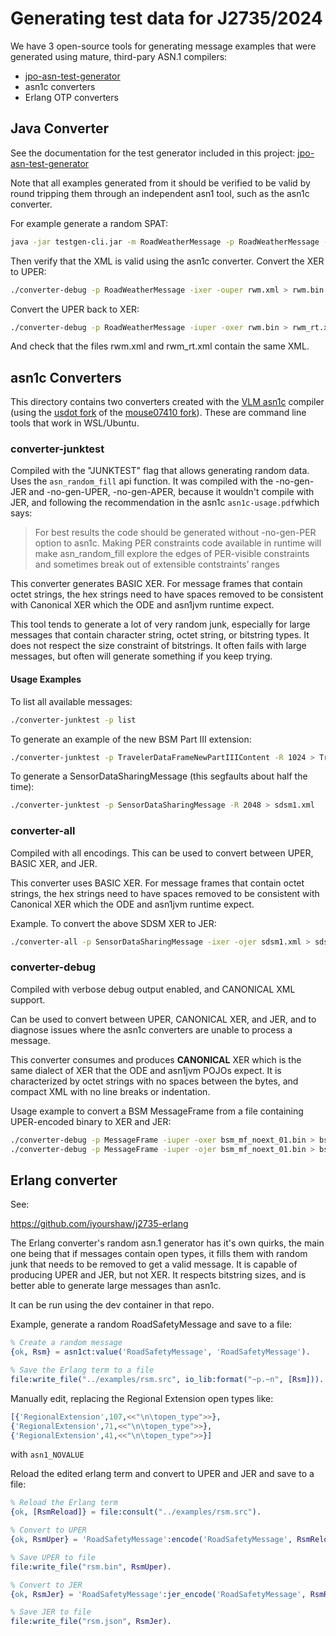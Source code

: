 # Generating test data for J2735/2024

We have 3 open-source tools for generating message examples that were generated using mature,
third-pary ASN.1 compilers:

* [jpo-asn-test-generator](../jpo-asn-test-generator/README.md)
* asn1c converters
* Erlang OTP converters

## Java Converter

See the documentation for the test generator included in this project:
[jpo-asn-test-generator](../jpo-asn-test-generator/README.md)

Note that all examples generated from it should be verified to be valid by round tripping them
through an independent asn1 tool, such as the asn1c converter.

For example generate a random SPAT:

```bash
java -jar testgen-cli.jar -m RoadWeatherMessage -p RoadWeatherMessage -x rwm.xml -j rwm.json
```

Then verify that the XML is valid using the asn1c converter.  Convert the XER to UPER:
```bash
./converter-debug -p RoadWeatherMessage -ixer -ouper rwm.xml > rwm.bin
```

Convert the UPER back to XER:
```bash
./converter-debug -p RoadWeatherMessage -iuper -oxer rwm.bin > rwm_rt.xml
```

And check that the files rwm.xml and rwm_rt.xml contain the same XML.

## asn1c Converters

This directory contains two converters created with the [VLM asn1c](https://github.com/vlm/asn1c)
compiler (using the [usdot fork](https://github.com/usdot-fhwa-stol/usdot-asn1c) of the
[mouse07410 fork](https://github.com/mouse07410/asn1c)). These are command line tools that work in
WSL/Ubuntu.

### converter-junktest

Compiled with the "JUNKTEST" flag that allows generating random data.  
Uses the `asn_random_fill` api function. It was compiled with the -no-gen-JER and -no-gen-UPER,
-no-gen-APER,
because it wouldn't compile with JER, and following the recommendation in the asn1c
`asn1c-usage.pdf`which says:
> For best results the code should be generated without -no-gen-PER option to asn1c.
> Making PER constraints code available in runtime will make asn_random_fill explore
> the edges of PER-visible constraints and sometimes break out of extensible contstraints’
> ranges

This converter generates BASIC XER. For message frames that contain octet strings, the hex strings
need to have
spaces removed to be consistent with Canonical XER which the ODE and asn1jvm runtime expect.

This tool tends to generate a lot of very random junk, especially for large messages that contain
character string, octet string, or bitstring types. It does not respect the size constraint of
bitstrings.
It often fails with large messages, but often will generate something if you keep trying.

#### Usage Examples

To list all available messages:

```bash
./converter-junktest -p list
```

To generate an example of the new BSM Part III extension:

```bash
./converter-junktest -p TravelerDataFrameNewPartIIIContent -R 1024 > TravelerDataFrameNewPartIIIContent-1.xml
```

To generate a SensorDataSharingMessage (this segfaults about half the time):

```bash
./converter-junktest -p SensorDataSharingMessage -R 2048 > sdsm1.xml
```

### converter-all

Compiled with all encodings. This can be used to convert between UPER, BASIC XER, and JER.

This converter uses BASIC XER. For message frames that contain octet strings, the hex strings need
to have
spaces removed to be consistent with Canonical XER which the ODE and asn1jvm runtime expect.

Example. To convert the above SDSM XER to JER:

```bash
./converter-all -p SensorDataSharingMessage -ixer -ojer sdsm1.xml > sdsm1.json
```

### converter-debug

Compiled with verbose debug output enabled, and CANONICAL XML support.

Can be used to convert between UPER, CANONICAL XER, and JER, and to diagnose issues where the asn1c
converters are unable to process a message.

This converter consumes and produces **CANONICAL** XER which is the same dialect of XER that the ODE
and asn1jvm POJOs expect. It is characterized by octet strings with no spaces between the bytes,
and compact XML with no line breaks or indentation.

Usage example to convert a BSM MessageFrame from a file containing UPER-encoded binary to XER and
JER:

```bash
./converter-debug -p MessageFrame -iuper -oxer bsm_mf_noext_01.bin > bsm_mf.xml
./converter-debug -p MessageFrame -iuper -ojer bsm_mf_noext_01.bin > bsm_mf.json
```

## Erlang converter

See:

https://github.com/iyourshaw/j2735-erlang

The Erlang converter's random asn.1 generator has it's own quirks, the main one being that
if messages contain open types, it fills them with random junk that needs to be removed
to get a valid message. It is capable of producing UPER and JER, but not XER.
It respects bitstring sizes, and is better able to generate large messages than asn1c.

It can be run using the dev container in that repo.

Example, generate a random RoadSafetyMessage and save to a file:

```erlang
% Create a random message
{ok, Rsm} = asn1ct:value('RoadSafetyMessage', 'RoadSafetyMessage').

% Save the Erlang term to a file
file:write_file("../examples/rsm.src", io_lib:format("~p.~n", [Rsm])).
```

Manually edit, replacing the Regional Extension open types like:

```erlang
[{'RegionalExtension',107,<<"\n\topen_type">>},
{'RegionalExtension',71,<<"\n\topen_type">>},
{'RegionalExtension',41,<<"\n\topen_type">>}]
```

with `asn1_NOVALUE`

Reload the edited erlang term and convert to UPER and JER and save to a file:

```erlang
% Reload the Erlang term
{ok, [RsmReload]} = file:consult("../examples/rsm.src").

% Convert to UPER
{ok, RsmUper} = 'RoadSafetyMessage':encode('RoadSafetyMessage', RsmReload).

% Save UPER to file
file:write_file("rsm.bin", RsmUper).

% Convert to JER
{ok, RsmJer} = 'RoadSafetyMessage':jer_encode('RoadSafetyMessage', RsmReload).

% Save JER to file
file:write_file("rsm.json", RsmJer).
```







